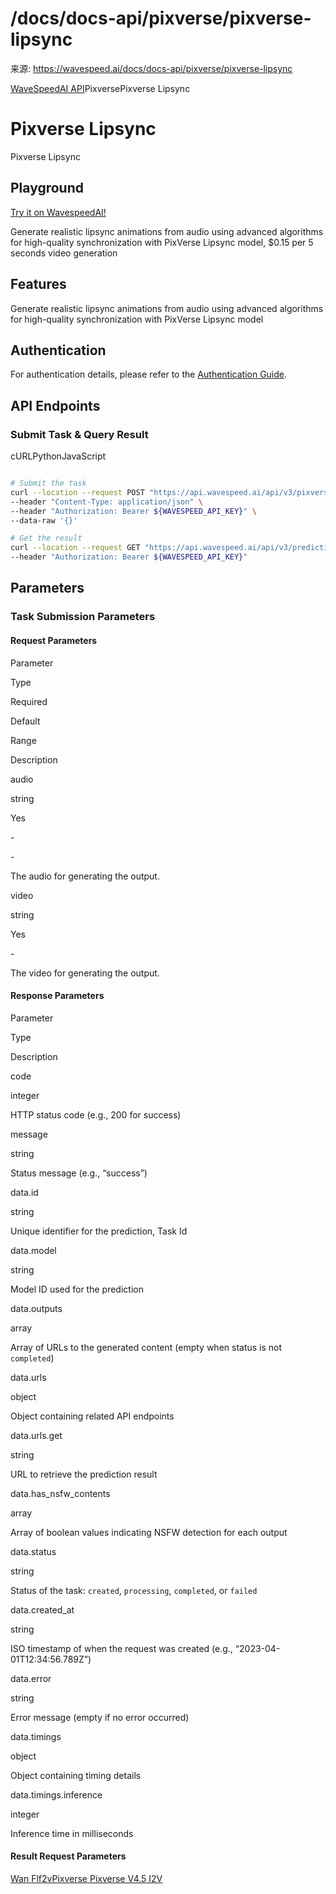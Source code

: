 # /docs/docs-api/pixverse/pixverse-lipsync

来源: https://wavespeed.ai/docs/docs-api/pixverse/pixverse-lipsync

[WaveSpeedAI API](/docs/docs-api/webhooks "WaveSpeedAI API")PixversePixverse Lipsync

# Pixverse Lipsync

Pixverse Lipsync

## Playground[](#playground)

[Try it on WavespeedAI!](https://wavespeed.ai/models/pixverse/lipsync)

Generate realistic lipsync animations from audio using advanced algorithms for high-quality synchronization with PixVerse Lipsync model, $0.15 per 5 seconds video generation

## Features[](#features)

Generate realistic lipsync animations from audio using advanced algorithms for high-quality synchronization with PixVerse Lipsync model

## Authentication[](#authentication)

For authentication details, please refer to the [Authentication Guide](/docs/docs-authentication).

## API Endpoints[](#api-endpoints)

### Submit Task & Query Result[](#submit-task--query-result)

cURLPythonJavaScript

```bash

# Submit the task
curl --location --request POST "https://api.wavespeed.ai/api/v3/pixverse/lipsync" \
--header "Content-Type: application/json" \
--header "Authorization: Bearer ${WAVESPEED_API_KEY}" \
--data-raw '{}'

# Get the result
curl --location --request GET "https://api.wavespeed.ai/api/v3/predictions/${requestId}/result" \
--header "Authorization: Bearer ${WAVESPEED_API_KEY}"
```

## Parameters[](#parameters)

### Task Submission Parameters[](#task-submission-parameters)

#### Request Parameters[](#request-parameters)

Parameter

Type

Required

Default

Range

Description

audio

string

Yes

\-

\-

The audio for generating the output.

video

string

Yes

\-

The video for generating the output.

#### Response Parameters[](#response-parameters)

Parameter

Type

Description

code

integer

HTTP status code (e.g., 200 for success)

message

string

Status message (e.g., “success”)

data.id

string

Unique identifier for the prediction, Task Id

data.model

string

Model ID used for the prediction

data.outputs

array

Array of URLs to the generated content (empty when status is not `completed`)

data.urls

object

Object containing related API endpoints

data.urls.get

string

URL to retrieve the prediction result

data.has\_nsfw\_contents

array

Array of boolean values indicating NSFW detection for each output

data.status

string

Status of the task: `created`, `processing`, `completed`, or `failed`

data.created\_at

string

ISO timestamp of when the request was created (e.g., “2023-04-01T12:34:56.789Z”)

data.error

string

Error message (empty if no error occurred)

data.timings

object

Object containing timing details

data.timings.inference

integer

Inference time in milliseconds

#### Result Request Parameters[](#result-request-parameters)

[Wan Flf2v](/docs/docs-api/wavespeed-ai/wan-flf2v "Wan Flf2v")[Pixverse Pixverse V4.5 I2V](/docs/docs-api/pixverse/pixverse-pixverse-v4.5-i2v "Pixverse Pixverse V4.5 I2V")